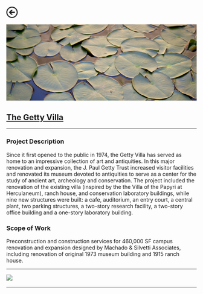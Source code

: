 [<img src="images/arrow_back.png?raw=true" width="30"/>](/construction/index)

<img src="images/getty_2.png?raw=true"/>

## [The Getty Villa](https://www.getty.edu/visit/villa/)

---

### Project Description
Since it first opened to the public in 1974, the Getty Villa has served as home to an impressive collection of art and antiquities. In this major renovation and expansion, the J. Paul Getty Trust increased visitor facilities and renovated its museum devoted to antiquities to serve as a center for the study of ancient art, archeology and conservation. The project included the renovation of the existing villa (inspired by the the Villa of the Papyri at Herculaneum), ranch house, and conservation laboratory buildings, while nine new structures were built: a cafe, auditorium, an entry court, a central plant, two parking structures, a two-story research facility, a two-story office building and a one-story laboratory building.

### Scope of Work 
Preconstruction and construction services for 460,000 SF campus renovation and expansion designed by Machado & Silvetti Associates, including renovation of original 1973 museum building and 1915 ranch house.

---

<img src="images/getty_1.png?raw=true"/>

---
